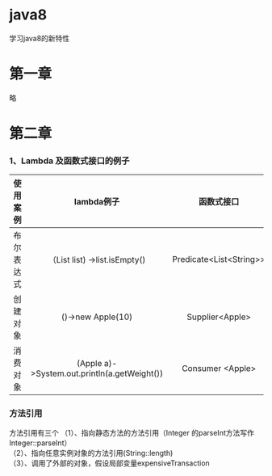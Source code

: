 # java8
学习java8的新特性

# 第一章
略

# 第二章

### 1、Lambda 及函数式接口的例子
| 使用案例 | lambda例子 | 函数式接口 |
| :----:| :----: | :----: |
| 布尔表达式 | （List<String> list) ->list.isEmpty() | Predicate<List&lt;String>> |
| 创建对象 | ()->new Apple(10) | Supplier<Apple<j>> |
| 消费对象 | (Apple a)->System.out.println(a.getWeight()) | Consumer &lt;Apple&gt; |

### 方法引用
方法引用有三个
（1）、指向静态方法的方法引用（Integer 的parseInt方法写作Integer::parseInt）<br>
（2）、指向任意实例对象的方法引用(String::length)<br>
（3）、调用了外部的对象，假设局部变量expensiveTransaction<br>